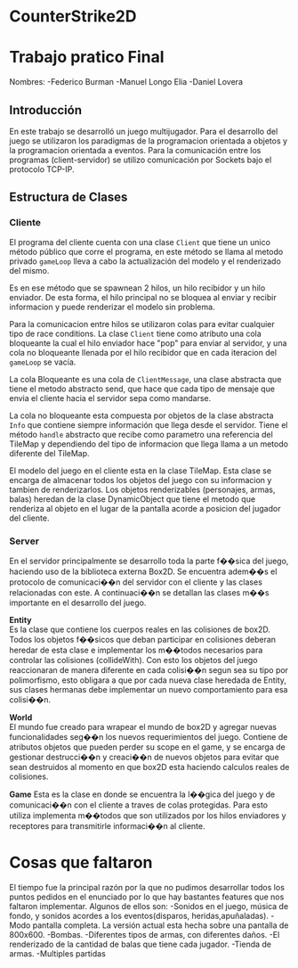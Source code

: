 # CounterStrike2D
# Trabajo pratico Final 

Nombres: 
-Federico Burman
-Manuel Longo Elia
-Daniel Lovera

## Introducción

En este trabajo se desarrolló un juego multijugador. Para el desarrollo del juego se utilizaron los paradigmas de la programacion orientada a objetos y la programacion orientada a eventos. Para la comunicación entre los programas (client-servidor) se utilizo comunicación por Sockets bajo el protocolo TCP-IP.

## Estructura de Clases ## 

### Cliente ###

El programa del cliente cuenta con una clase ```Client``` que tiene un unico método público que corre el programa, en este método se llama al metodo privado ```gameLoop``` lleva a cabo la actualización del modelo y el renderizado del mismo.

Es en ese método que se spawnean 2 hilos, un hilo recibidor y un hilo enviador. De esta forma, el hilo principal no se bloquea al enviar y recibir informacion y puede renderizar el modelo sin problema.

Para la comunicacion entre hilos se utilizaron colas para evitar cualquier tipo de race conditions. La clase  ```Client``` tiene como atributo una cola bloqueante la cual el hilo enviador hace "pop" para enviar al servidor, y una cola no bloqueante llenada por el hilo recibidor que en cada iteracion del ```gameLoop``` se vacía. 

La cola Bloqueante es una cola de ```ClientMessage```, una clase abstracta que tiene el metodo abstracto send, que hace que cada tipo de mensaje que envia el cliente hacia el servidor sepa como mandarse.

La cola no bloqueante esta compuesta por objetos de la clase abstracta ```Info``` que contiene siempre información que llega desde el servidor. Tiene el método ```handle``` abstracto que recibe como parametro una referencia del TileMap y dependiendo del tipo de informacion que llega llama a un metodo diferente del TileMap.

El modelo del juego en el cliente esta en la clase TileMap. Esta clase se encarga de almacenar todos los objetos del juego con su informacion y tambien de renderizarlos.
Los objetos renderizables (personajes, armas, balas) heredan de la clase DynamicObject que tiene el metodo que renderiza al objeto en el lugar de la pantalla acorde a posicion del jugador del cliente.

### Server ###
En el servidor principalmente se desarrollo toda la parte f��sica del juego, haciendo uso de la biblioteca externa Box2D. Se encuentra adem��s el protocolo de comunicaci��n del servidor con el cliente y las clases relacionadas con este. A continuaci��n se detallan las clases m��s importante en el desarrollo del juego.

**Entity**  
Es la clase que contiene los cuerpos reales en las colisiones de box2D. Todos los objetos f��sicos que deban participar en colisiones deberan heredar de esta clase e implementar los m��todos necesarios para controlar las colisiones (collideWith). Con esto los objetos del juego reaccionaran de manera diferente en cada colisi��n segun sea su tipo por polimorfismo, esto obligara a que por cada nueva clase heredada de Entity, sus clases hermanas debe implementar un nuevo comportamiento para esa colisi��n.

**World**  
El mundo fue creado para wrapear el mundo de box2D y agregar nuevas funcionalidades seg��n los nuevos requerimientos del juego. Contiene de atributos objetos que pueden perder su scope en el game, y se encarga de gestionar destrucci��n y creaci��n de nuevos objetos para evitar que sean destruidos al momento en que box2D esta haciendo calculos reales de colisiones.

**Game**
Esta es la clase en donde se encuentra la l��gica del juego y de comunicaci��n con el cliente a traves de colas protegidas. Para esto utiliza implementa m��todos que son utilizados por los hilos enviadores y receptores para transmitirle informaci��n al cliente.


# Cosas que faltaron

El tiempo fue la principal razón por la que no pudimos desarrollar todos los puntos pedidos en el enunciado por lo que hay bastantes features que nos faltaron implementar.
Algunos de ellos son:
-Sonidos en el juego, música de fondo, y sonidos acordes a los eventos(disparos, heridas,apuñaladas).
-Modo pantalla completa. La versión actual esta hecha sobre una pantalla de 800x600.
-Bombas.
-Diferentes tipos de armas, con diferentes daños.
-El renderizado de la cantidad de balas que tiene cada jugador.
-Tienda de armas. 
-Multiples partidas
